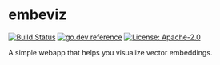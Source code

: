 # embeviz

[![Build Status](https://github.com/milosgajdos/embeviz/workflows/CI/badge.svg)](https://github.com/milosgajdos/embeviz/actions?query=workflow%3ACI)
[![go.dev reference](https://img.shields.io/badge/go.dev-reference-007d9c?logo=go&logoColor=white&style=flat-square)](https://pkg.go.dev/github.com/milosgajdos/embeviz)
[![License: Apache-2.0](https://img.shields.io/badge/License-Apache--2.0-blue.svg)](https://opensource.org/licenses/Apache-2.0)

A simple webapp that helps you visualize vector embeddings.
